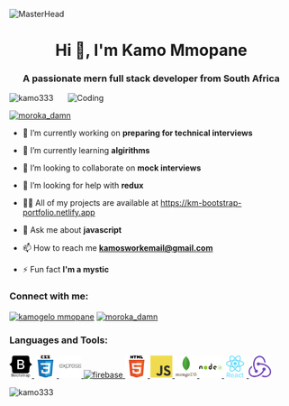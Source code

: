 ![MasterHead](https://cdn-images-1.medium.com/v2/resize:fit:1060/1*3ET_B23xHpqS0btBS5SoBQ.png)
<h1 align="center">Hi 👋, I'm Kamo Mmopane</h1>
<h3 align="center">A passionate mern full stack developer from South Africa</h3>

<img align="right" alt="Coding" width="400" src="https://cdn.dribbble.com/users/1162077/screenshots/3848914/programmer.gif"/>

<p align="left"> <img src="https://komarev.com/ghpvc/?username=kamo333&label=Profile%20views&color=0e75b6&style=flat" alt="kamo333" /> </p>

<p align="left"> <a href="https://twitter.com/moroka_damn" target="blank"><img src="https://img.shields.io/twitter/follow/moroka_damn?logo=twitter&style=for-the-badge" alt="moroka_damn" /></a> </p>

- 🔭 I’m currently working on **preparing for technical interviews**

- 🌱 I’m currently learning **algirithms**

- 👯 I’m looking to collaborate on **mock interviews**

- 🤝 I’m looking for help with **redux**

- 👨‍💻 All of my projects are available at https://km-bootstrap-portfolio.netlify.app

- 💬 Ask me about **javascript**

- 📫 How to reach me **kamosworkemail@gmail.com**

- ⚡ Fun fact **I'm a mystic**

<h3 align="left">Connect with me:</h3>
<p align="left">
<a href="https://www.linkedin.com/in/kamogelo-mmopane-771ba2241/" target="blank"><img align="center" src="https://raw.githubusercontent.com/rahuldkjain/github-profile-readme-generator/master/src/images/icons/Social/linked-in-alt.svg" alt="kamogelo mmopane" height="30" width="40" /></a>
<a href="https://twitter.com/moroka_damn" target="blank"><img align="center" src="https://raw.githubusercontent.com/rahuldkjain/github-profile-readme-generator/master/src/images/icons/Social/twitter.svg" alt="moroka_damn" height="30" width="40" /></a>
</p>

<h3 align="left">Languages and Tools:</h3>
<p align="left"> <a href="https://getbootstrap.com" target="_blank" rel="noreferrer"> <img src="https://raw.githubusercontent.com/devicons/devicon/master/icons/bootstrap/bootstrap-plain-wordmark.svg" alt="bootstrap" width="40" height="40"/> </a> <a href="https://www.w3schools.com/css/" target="_blank" rel="noreferrer"> <img src="https://raw.githubusercontent.com/devicons/devicon/master/icons/css3/css3-original-wordmark.svg" alt="css3" width="40" height="40"/> </a> <a href="https://expressjs.com" target="_blank" rel="noreferrer"> <img src="https://raw.githubusercontent.com/devicons/devicon/master/icons/express/express-original-wordmark.svg" alt="express" width="40" height="40"/> </a> <a href="https://firebase.google.com/" target="_blank" rel="noreferrer"> <img src="https://www.vectorlogo.zone/logos/firebase/firebase-icon.svg" alt="firebase" width="40" height="40"/> </a> <a href="https://www.w3.org/html/" target="_blank" rel="noreferrer"> <img src="https://raw.githubusercontent.com/devicons/devicon/master/icons/html5/html5-original-wordmark.svg" alt="html5" width="40" height="40"/> </a> <a href="https://developer.mozilla.org/en-US/docs/Web/JavaScript" target="_blank" rel="noreferrer"> <img src="https://raw.githubusercontent.com/devicons/devicon/master/icons/javascript/javascript-original.svg" alt="javascript" width="40" height="40"/> </a> <a href="https://www.mongodb.com/" target="_blank" rel="noreferrer"> <img src="https://raw.githubusercontent.com/devicons/devicon/master/icons/mongodb/mongodb-original-wordmark.svg" alt="mongodb" width="40" height="40"/> </a> <a href="https://nodejs.org" target="_blank" rel="noreferrer"> <img src="https://raw.githubusercontent.com/devicons/devicon/master/icons/nodejs/nodejs-original-wordmark.svg" alt="nodejs" width="40" height="40"/> </a> <a href="https://reactjs.org/" target="_blank" rel="noreferrer"> <img src="https://raw.githubusercontent.com/devicons/devicon/master/icons/react/react-original-wordmark.svg" alt="react" width="40" height="40"/> </a> <a href="https://redux.js.org" target="_blank" rel="noreferrer"> <img src="https://raw.githubusercontent.com/devicons/devicon/master/icons/redux/redux-original.svg" alt="redux" width="40" height="40"/> </a> </p>

<p><img align="left" src="https://github-readme-stats.vercel.app/api/top-langs?username=kamo333&show_icons=true&locale=en&layout=compact" alt="kamo333" /></p>




